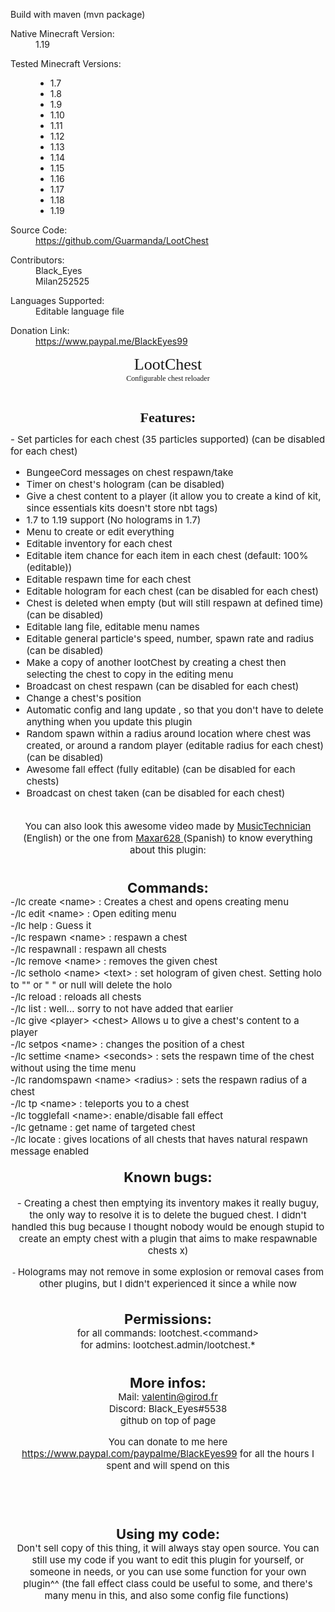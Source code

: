 Build with maven (mvn package)


<dl class="customResourceFieldnative_mc_version">
<dt>Native Minecraft Version:</dt>
<dd>1.19</dd>
</dl>
<dl class="customResourceFieldmc_versions">
<dt>Tested Minecraft Versions:</dt>
<dd><ul class="plainList"><li>1.7</li><li>1.8</li><li>1.9</li><li>1.10</li><li>1.11</li><li>1.12</li><li>1.13</li><li>1.14</li><li>1.15</li><li>1.16</li><li>1.17</li><li>1.18</li><li>1.19</li></ul></dd>
</dl>
<dl class="customResourceFieldsource_code">
<dt>Source Code:</dt>
<dd><a href="https://github.com/Guarmanda/LootChest" rel="nofollow" class="externalLink" target="_blank">https://github.com/Guarmanda/LootChest</a></dd>
</dl>
<dl class="customResourceFieldcontributors">
<dt>Contributors:</dt>
<dd>Black_Eyes</dd> <dd>Milan252525</dd>
</dl>
<dl class="customResourceFieldlanguages">
<dt>Languages Supported:</dt>
<dd>Editable language file</dd>
</dl>
<dl class="customResourceFielddonate_link">
<dt>Donation Link:</dt>
<dd><a href="https://www.paypal.me/BlackEyes99" rel="nofollow" class="externalLink" target="_blank">https://www.paypal.me/BlackEyes99</a></dd>
</dl>
</div>
<div style="text-align: center"><span style="font-size: 26px"><span style="font-family: 'Verdana'">LootChest</span></span><br />
<span style="font-size: 12px"><span style="font-family: 'Verdana'">Configurable chest reloader<br />
<br />

</span></span><br />
<span style="font-size: 22px"><b>Features:</b></span>&#8203;</div><span style="font-size: 15px">- Set particles for each chest (35 particles supported) (can be disabled for each chest)<br />
- BungeeCord messages on chest respawn/take<br />
- Timer on chest&#039;s hologram (can be disabled)<br />
- Give a chest content to a player (it allow you to create a kind of kit, since essentials kits doesn&#039;t store nbt tags)<br />
- 1.7 to 1.19 support (No holograms in 1.7)</span><br />
- Menu to create or edit everything<br />
- Editable inventory for each chest<br />
- Editable item chance for each item in each chest (default: 100% (editable))<br />
- Editable respawn time for each chest<br />
- Editable hologram for each chest (can be disabled for each chest)<br />
- Chest is deleted when empty (but will still respawn at defined time) (can be disabled)<br />
- Editable lang file, editable menu names<br />
- Editable general particle&#039;s speed, number, spawn rate and radius (can be disabled)<br />
- Make a copy of another lootChest by creating a chest then selecting the chest to copy in the editing menu<br />
- Broadcast on chest respawn (can be disabled for each chest)<br />
- Change a chest&#039;s position<br />
- Automatic config and lang update , so that you don&#039;t have to delete anything when you update this plugin<br />
- Random spawn within a radius around location where chest was created, or around a random player (editable radius for each chest) (can be disabled)<br />
- Awesome fall effect (fully editable) (can be disabled for each chests)<br />
- Broadcast on chest taken (can be disabled for each chest)<br />
<br />
<div style="text-align: center">You can also look this awesome video made by <a href="https://www.youtube.com/channel/UC0DKOswctz1q3gtm5BMfPtw" target="_blank" class="externalLink" rel="nofollow">MusicTechnician</a> (English) or the one from <a href="https://www.youtube.com/channel/UCrngTubVPUjA-I2f4wuM1MQ" target="_blank" class="externalLink" rel="nofollow">Maxar628 </a>(Spanish) to know everything about this plugin:&#8203;</div><div style="text-align: left">&#8203;</div><div style="text-align: center">
<br />
<span style="font-size: 12px"><b><span style="font-size: 22px">Commands:</span></b></span>&#8203;</div><span style="font-size: 12px"><span style="font-size: 15px">-/lc create &lt;name&gt; : Creates a chest and opens creating menu</span></span><br />
<span style="font-size: 12px"><span style="font-size: 15px">-/lc edit &lt;name&gt; : Open editing menu</span></span><br />
<span style="font-size: 12px"><span style="font-size: 15px">-/lc help : Guess it</span></span><br />
<span style="font-size: 12px"><span style="font-size: 15px">-/lc respawn &lt;name&gt; : respawn a chest</span></span><br />
<span style="font-size: 12px"><span style="font-size: 15px">-/lc respawnall : respawn all chests</span></span><br />
<span style="font-size: 12px"><span style="font-size: 15px">-/lc remove &lt;name&gt; : removes the given chest</span></span><br />
<span style="font-size: 12px"><span style="font-size: 15px">-/lc setholo &lt;name&gt; &lt;text&gt; : set hologram of given chest. Setting holo to &quot;&quot; or &quot; &quot; or null will delete the holo</span></span><br />
<span style="font-size: 12px"><span style="font-size: 15px">-/lc reload : reloads all chests</span></span><br />
<span style="font-size: 12px"><span style="font-size: 15px">-/lc list : well... sorry to not have added that earlier</span></span><br />
<span style="font-size: 12px"><span style="font-size: 15px">-/lc give &lt;player&gt; &lt;chest&gt; Allows u to give a chest&#039;s content to a player</span></span><br />
<span style="font-size: 12px"><span style="font-size: 15px">-/lc setpos &lt;name&gt; : changes the position of a chest</span></span><br />
<span style="font-size: 12px"><span style="font-size: 15px">-/lc settime &lt;name&gt; &lt;seconds&gt; : sets the respawn time of the chest without using the time menu</span></span><br />
<span style="font-size: 12px"><span style="font-size: 15px">-/lc randomspawn &lt;name&gt; &lt;radius&gt; : sets the respawn radius of a chest</span></span><br />
<span style="font-size: 12px"><span style="font-size: 15px">-/lc tp &lt;name&gt; : teleports you to a chest</span></span><br />
<span style="font-size: 12px"><span style="font-size: 15px">-/lc togglefall &lt;name&gt;: enable/disable fall effect</span></span><br />
<span style="font-size: 12px"><span style="font-size: 15px">-/lc getname : get name of targeted chest</span></span><br />
<span style="font-size: 12px"><span style="font-size: 15px">-/lc locate : gives locations of all chests that haves natural respawn message enabled</span></span><br />
<div style="text-align: center"><br />
<span style="font-size: 12px"><b><span style="font-size: 22px">Known bugs:</span></b></span><br />
<br />
<span style="font-size: 12px"><span style="font-size: 15px">- Creating a chest then emptying its inventory makes it really buguy, the only way to resolve it is to delete the bugued chest. I didn&#039;t handled this bug because I thought nobody would be enough stupid to create an empty chest with a plugin that aims to make respawnable chests x)</span></span><br />
<span style="font-size: 12px"><br />
- </span><span style="font-size: 15px">Holograms may not remove in some explosion or removal cases from other plugins, but I didn&#039;t experienced it since a while now</span><br />
<br />
<span style="font-size: 12px"><br />
<b><span style="font-size: 22px">Permissions:</span></b></span><br />
<span style="font-size: 12px"><span style="font-size: 15px">for all commands: lootchest.&lt;command&gt;</span></span><br />
<span style="font-size: 12px"><span style="font-size: 15px">for admins: lootchest.admin/lootchest.*</span></span><br />
<br />
<br />
<span style="font-size: 12px"><span style="font-size: 22px"><span style="font-size: 15px"><b><span style="font-size: 22px">More infos:</span></b></span></span></span><br />
<span style="font-size: 12px"><span style="font-size: 22px"><span style="font-size: 15px">Mail: <a href="/cdn-cgi/l/email-protection#3147505d545f45585f715658435e551f5743"><span class="__cf_email__" data-cfemail="93e5f2fff6fde7fafdd3f4fae1fcf7bdf5e1">valentin@girod.fr</span></a></span></span></span><br />
<span style="font-size: 12px"><span style="font-size: 22px"><span style="font-size: 15px">Discord: Black_Eyes#5538</span></span></span><br />
<span style="font-size: 12px"><span style="font-size: 22px"><span style="font-size: 15px">github on top of page</span></span></span><br />

You can donate to me here <a href="https://www.paypal.com/paypalme/BlackEyes99" target="_blank" class="externalLink" rel="nofollow">https://www.paypal.com/paypalme/BlackEyes99</a> for all the hours I spent and will spend on this<br />

<br />
<div style="text-align: center"><span style="font-size: 12px"><span style="font-size: 12px"><span style="font-size: 12px"><span style="font-size: 22px"><span style="font-size: 15px"><a href="https://www.spigotmc.org/resources/api-particleapi-1-7-1-8-1-9-1-10.2067/" class="internalLink"> </a></span></span></span></span></span><br />
<br />

<span style="font-size: 22px"><b>Using my code:</b></span><br />
<span style="font-size: 15px">Don&#039;t sell copy of this thing, it will always stay open source. You can still use my code if you want to edit this plugin for yourself, or someone in needs, or you can use some function for your own plugin^^ (the fall effect class could be useful to some, and there&#039;s many menu in this, and also some config file functions) </span>&#8203;</div>
</blockquote></article>


